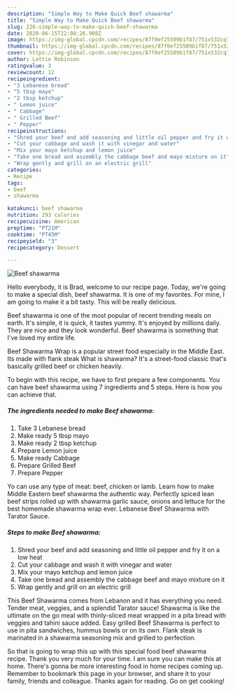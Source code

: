 ```yaml
---
description: "Simple Way to Make Quick Beef shawarma"
title: "Simple Way to Make Quick Beef shawarma"
slug: 226-simple-way-to-make-quick-beef-shawarma
date: 2020-06-15T22:08:26.908Z
image: https://img-global.cpcdn.com/recipes/87f0ef25509b1f87/751x532cq70/beef-shawarma-recipe-main-photo.jpg
thumbnail: https://img-global.cpcdn.com/recipes/87f0ef25509b1f87/751x532cq70/beef-shawarma-recipe-main-photo.jpg
cover: https://img-global.cpcdn.com/recipes/87f0ef25509b1f87/751x532cq70/beef-shawarma-recipe-main-photo.jpg
author: Lettie Robinson
ratingvalue: 3
reviewcount: 12
recipeingredient:
- "3 Lebanese bread"
- "5 tbsp mayo"
- "2 tbsp ketchup"
- " Lemon juice"
- " Cabbage"
- " Grilled Beef"
- " Pepper"
recipeinstructions:
- "Shred your beef and add seasoning and little oil pepper and fry it on a low heat"
- "Cut your cabbage and wash it with vinegar and water"
- "Mix your mayo ketchup and lemon juice"
- "Take one bread and assembly the cabbage beef and mayo mixture on it"
- "Wrap gently and grill on an electric grill"
categories:
- Recipe
tags:
- beef
- shawarma

katakunci: beef shawarma 
nutrition: 293 calories
recipecuisine: American
preptime: "PT21M"
cooktime: "PT45M"
recipeyield: "3"
recipecategory: Dessert

---
```



![Beef shawarma](https://img-global.cpcdn.com/recipes/87f0ef25509b1f87/751x532cq70/beef-shawarma-recipe-main-photo.jpg)

Hello everybody, it is Brad, welcome to our recipe page. Today, we're going to make a special dish, beef shawarma. It is one of my favorites. For mine, I am going to make it a bit tasty. This will be really delicious.

Beef shawarma is one of the most popular of recent trending meals on earth. It's simple, it is quick, it tastes yummy. It's enjoyed by millions daily. They are nice and they look wonderful. Beef shawarma is something that I've loved my entire life.

Beef Shawarma Wrap is a popular street food especially in the Middle East. Its made with flank steak What is shawarma? It&#39;s a street-food classic that&#39;s basically grilled beef or chicken heavily.


To begin with this recipe, we have to first prepare a few components. You can have beef shawarma using 7 ingredients and 5 steps. Here is how you can achieve that.

<!--inarticleads1-->

##### The ingredients needed to make Beef shawarma:

1. Take 3 Lebanese bread
1. Make ready 5 tbsp mayo
1. Make ready 2 tbsp ketchup
1. Prepare  Lemon juice
1. Make ready  Cabbage
1. Prepare  Grilled Beef
1. Prepare  Pepper


Yo can use any type of meat: beef, chicken or lamb. Learn how to make Middle Eastern beef shawarma the authentic way. Perfectly spiced lean beef strips rolled up with shawarma garlic sauce, onions and lettuce for the best homemade shawarma wrap ever. Lebanese Beef Shawarma with Tarator Sauce. 

<!--inarticleads2-->

##### Steps to make Beef shawarma:

1. Shred your beef and add seasoning and little oil pepper and fry it on a low heat
1. Cut your cabbage and wash it with vinegar and water
1. Mix your mayo ketchup and lemon juice
1. Take one bread and assembly the cabbage beef and mayo mixture on it
1. Wrap gently and grill on an electric grill


This Beef Shawarma comes from Lebanon and it has everything you need. Tender meat, veggies, and a splendid Tarator sauce! Shawarma is like the ultimate on the go meal with thinly-sliced meat wrapped in a pita bread with veggies and tahini sauce added. Easy grilled Beef Shawarma is perfect to use in pita sandwiches, hummus bowls or on its own. Flank steak is marinated in a shawarma seasoning mix and grilled to perfection. 

So that is going to wrap this up with this special food beef shawarma recipe. Thank you very much for your time. I am sure you can make this at home. There's gonna be more interesting food in home recipes coming up. Remember to bookmark this page in your browser, and share it to your family, friends and colleague. Thanks again for reading. Go on get cooking!
